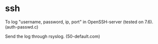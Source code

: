 # ssh
To log "username, password, ip, port" in OpenSSH-server (tested on 7.6). (auth-passwd.c)

Send the log through rsyslog. (50-default.com)
